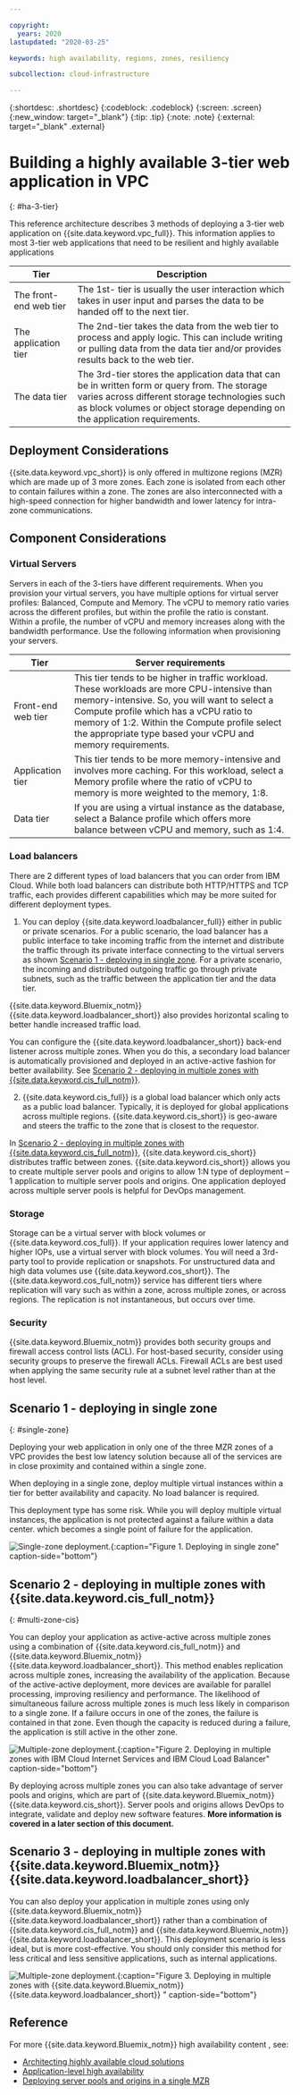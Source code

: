 ```yaml
---

copyright:
  years: 2020
lastupdated: "2020-03-25"

keywords: high availability, regions, zones, resiliency

subcollection: cloud-infrastructure

---
```


{:shortdesc: .shortdesc}
{:codeblock: .codeblock}
{:screen: .screen}
{:new_window: target="_blank"}
{:tip: .tip}
{:note: .note}
{:external: target="_blank" .external}

# Building a highly available 3-tier web application in VPC
{: #ha-3-tier}

This reference architecture describes 3 methods of deploying a 3-tier web application on {{site.data.keyword.vpc_full}}. This information applies to most 3-tier web applications that need to be resilient and highly available applications

|Tier|Description|
|---|---|
|The front-end web tier|The 1st- tier is usually the user interaction which takes in user input and parses the data to be handed off to the next tier.
|The application tier|The 2nd-tier takes the data from the web tier to process and apply logic.  This can include writing or pulling data from the data tier and/or provides results back to the web tier.
|The data tier|The 3rd-tier stores the application data that can be in written form or query from.  The storage varies across different storage technologies such as block volumes or object storage depending on the application requirements.

## Deployment Considerations
{{site.data.keyword.vpc_short}} is only offered in multizone regions (MZR) which are made up of 3 more zones.  Each zone is isolated from each other to contain failures within a zone. The zones are also interconnected with a high-speed connection for higher bandwidth and lower latency for intra-zone communications.

## Component Considerations

### Virtual Servers

Servers in each of the 3-tiers have different requirements. When you provision your virtual servers, you have multiple options for virtual server profiles: Balanced, Compute and Memory.  The vCPU to memory ratio varies across the different profiles, but within the profile the ratio is constant. Within a profile, the number of vCPU and memory increases along with the bandwidth performance. Use the following information when provisioning your servers.

|Tier|Server requirements|
|---|---|
|Front-end web tier|This tier tends to be higher in traffic workload. These workloads are more CPU-intensive than memory-intensive.  So, you will want to select a Compute profile which has a vCPU ratio to memory of 1:2. Within the Compute profile select the appropriate type based your vCPU and memory requirements.|
|Application tier|This tier tends to be more memory-intensive and involves more caching. For this workload, select a Memory profile where the ratio of vCPU to memory is more weighted to the memory, 1:8.|
|Data tier|If you are using a virtual instance as the database, select a Balance profile which offers more balance between vCPU and memory, such as 1:4.|

### Load balancers
There are 2 different types of load balancers that you can order from IBM Cloud.  While both load balancers can distribute both HTTP/HTTPS and TCP traffic, each provides different capabilities which may be more suited for different deployment types.

1. You can deploy {{site.data.keyword.loadbalancer_full}} either in public or private scenarios.  For a public scenario, the load balancer has a public interface to take incoming traffic from the internet and distribute the traffic through its private interface connecting to the virtual servers as shown [Scenario 1 - deploying in single zone](#single-zone). For a private scenario, the incoming and distributed outgoing traffic go through private subnets, such as the traffic between the application tier and the data tier.

  {{site.data.keyword.Bluemix_notm}} {{site.data.keyword.loadbalancer_short}} also provides horizontal scaling to better handle increased traffic load.  

  You can configure the {{site.data.keyword.loadbalancer_short}} back-end listener across multiple zones. When you do this, a secondary load balancer is automatically provisioned and deployed in an active-active fashion for better availability. See [Scenario 2 - deploying in multiple zones with {{site.data.keyword.cis_full_notm}}](#multi-zone-cis).

2. {{site.data.keyword.cis_full}} is a global load balancer which only acts as a public load balancer.  Typically, it is deployed for global applications across multiple regions. {{site.data.keyword.cis_short}} is geo-aware and steers the traffic to the zone that is closest to the requestor.

In [Scenario 2 - deploying in multiple zones with {{site.data.keyword.cis_full_notm}}](#multi-zone-cis), {{site.data.keyword.cis_short}} distributes traffic between zones. {{site.data.keyword.cis_short}} allows you to create multiple server pools and origins to allow 1:N type of deployment – 1 application to multiple server pools and origins.  One application deployed across multiple server pools is helpful for DevOps management.

### Storage
Storage can be a virtual server with block volumes or {{site.data.keyword.cos_full}}.  If your application requires lower latency and higher IOPs, use a virtual server with block volumes.  You will need a 3rd-party tool to provide replication or snapshots.  For unstructured data and high data volumes use {{site.data.keyword.cos_short}}. The {{site.data.keyword.cos_full_notm}} service has different tiers where replication will vary such as within a zone, across multiple zones, or across regions. The replication is not instantaneous, but occurs over time.

### Security

{{site.data.keyword.Bluemix_notm}} provides both security groups and firewall access control lists (ACL). For host-based security, consider using security groups to preserve the firewall ACLs. Firewall ACLs are best used when applying the same security rule at a subnet level rather than at the host level.

## Scenario 1 - deploying in single zone
{: #single-zone}

Deploying your web application in only one of the three MZR zones of a VPC provides the best low latency solution because all of the services are in close proximity and contained within a single zone.

When deploying in a single zone, deploy multiple virtual instances within a tier for better availability and capacity. No load balancer is required.

This deployment type has some risk. While you will deploy multiple virtual instances, the application is not protected against a failure within a data center. which becomes a single point of failure for the application.  

![Single-zone deployment.](images/single-tier.svg){:caption="Figure 1. Deploying in single zone" caption-side="bottom"}

## Scenario 2 - deploying in multiple zones with {{site.data.keyword.cis_full_notm}}
{: #multi-zone-cis}

You can deploy your application as active-active across multiple zones using a combination of {{site.data.keyword.cis_full_notm}} and {{site.data.keyword.Bluemix_notm}} {{site.data.keyword.loadbalancer_short}}. This method enables replication across multiple zones, increasing the availability of the application.  Because of the active-active deployment, more devices are available for parallel processing, improving resiliency and performance. The likelihood of simultaneous failure across multiple zones is much less likely in comparison to a single zone. If a failure occurs in one of the zones, the failure is contained in that zone.  Even though the capacity is reduced during a failure, the application is still active in the other zone.

![Multiple-zone deployment.](images/multi-zone-cis.svg){:caption="Figure 2. Deploying in multiple zones with IBM Cloud Internet Services and IBM Cloud Load Balancer" caption-side="bottom"}

By deploying across multiple zones you can also take advantage of server pools and origins, which are part of {{site.data.keyword.Bluemix_notm}} {{site.data.keyword.cis_short}}. Server pools and origins allows DevOps to integrate, validate and deploy new software features. **More information is covered in a later section of this document.**

## Scenario 3 - deploying in multiple zones with {{site.data.keyword.Bluemix_notm}} {{site.data.keyword.loadbalancer_short}}

You can also deploy your application in multiple zones using only {{site.data.keyword.Bluemix_notm}} {{site.data.keyword.loadbalancer_short}} rather than a combination of {{site.data.keyword.cis_full_notm}} and {{site.data.keyword.Bluemix_notm}} {{site.data.keyword.loadbalancer_short}}. This deployment scenario is less ideal, but is more cost-effective. You should only consider this method for less critical and less sensitive applications, such as internal applications.

![Multiple-zone deployment.](images/multi-zone-lb.svg){:caption="Figure 3. Deploying in multiple zones with {{site.data.keyword.Bluemix_notm}} {{site.data.keyword.loadbalancer_short}} " caption-side="bottom"}

## Reference
For more {{site.data.keyword.Bluemix_notm}} high availability content , see:
* [Architecting highly available cloud solutions](https://www.ibm.com/garage/method/practices/run/cloud-platform-for-ha)
* [Application-level high availability](https://www.ibm.com/garage/method/practices/run/application-level-ha)
* [Deploying server pools and origins in a single MZR](/docs/cloud-infrastructure?topic=cloud-infrastructure-ha-pools-origins)
